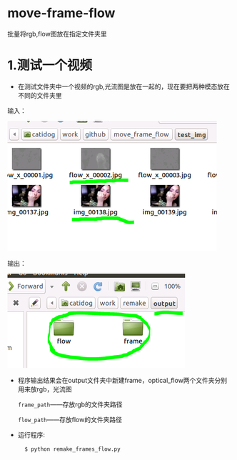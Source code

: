 # move-frame-flow
批量将rgb,flow图放在指定文件夹里

1.测试一个视频
==
* 在测试文件夹中一个视频的rgb,光流图是放在一起的，现在要把两种模态放在不同的文件夹里
	
输入：	

![image](https://github.com/milkcat0904/move-frame-flow/raw/master/pic/input.PNG)
	


输出：
	
![image](https://github.com/milkcat0904/move-frame-flow/raw/master/pic/output.png)

* 程序输出结果会在output文件夹中新建frame，optical_flow两个文件夹分别用来放rgb，光流图

  `frame_path`——存放rgb的文件夹路径
  
  `flow_path`——存放flow的文件夹路径
  

* 运行程序:

		$ python remake_frames_flow.py
